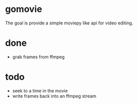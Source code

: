 # gomovie

The goal is provide a simple moviepy like api for video editing.

# done
- grab frames from ffmpeg

# todo
- seek to a time in the movie
- write frames back into an ffmpeg stream
